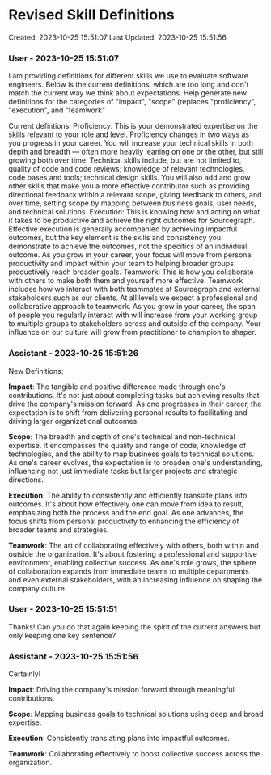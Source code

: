 # Revised Skill Definitions

Created: 2023-10-25 15:51:07
Last Updated: 2023-10-25 15:51:56

### User - 2023-10-25 15:51:07

I am providing definitions for different skills we use to evaluate software engineers. Below is the current definitions, which are too long and don't match the current way we think about expectations. Help generate new definitions for the categories of "impact", "scope" (replaces "proficiency", "execution", and "teamwork"

Current defintions:
Proficiency: This is your demonstrated expertise on the skills relevant to your role and level. Proficiency changes in two ways as you progress in your career. You will increase your technical skills in both depth and breadth — often more heavily leaning on one or the other, but still growing both over time. Technical skills include, but are not limited to, quality of code and code reviews; knowledge of relevant technologies, code bases and tools; technical design skills. You will also add and grow other skills that make you a more effective contributor such as providing directional feedback within a relevant scope, giving feedback to others, and over time, setting scope by mapping between business goals, user needs, and technical solutions.
Execution: This is knowing how and acting on what it takes to be productive and achieve the right outcomes for Sourcegraph. Effective execution is generally accompanied by achieving impactful outcomes, but the key element is the skills and consistency you demonstrate to achieve the outcomes, not the specifics of an individual outcome. As you grow in your career, your focus will move from personal productivity and impact within your team to helping broader groups productively reach broader goals.
Teamwork: This is how you collaborate with others to make both them and yourself more effective. Teamwork includes how we interact with both teammates at Sourcegraph and external stakeholders such as our clients. At all levels we expect a professional and collaborative approach to teamwork. As you grow in your career, the span of people you regularly interact with will increase from your working group to multiple groups to stakeholders across and outside of the company. Your influence on our culture will grow from practitioner to champion to shaper.

### Assistant - 2023-10-25 15:51:26

New Definitions:

**Impact**: The tangible and positive difference made through one's contributions. It's not just about completing tasks but achieving results that drive the company's mission forward. As one progresses in their career, the expectation is to shift from delivering personal results to facilitating and driving larger organizational outcomes.

**Scope**: The breadth and depth of one's technical and non-technical expertise. It encompasses the quality and range of code, knowledge of technologies, and the ability to map business goals to technical solutions. As one's career evolves, the expectation is to broaden one's understanding, influencing not just immediate tasks but larger projects and strategic directions.

**Execution**: The ability to consistently and efficiently translate plans into outcomes. It's about how effectively one can move from idea to result, emphasizing both the process and the end goal. As one advances, the focus shifts from personal productivity to enhancing the efficiency of broader teams and strategies.

**Teamwork**: The art of collaborating effectively with others, both within and outside the organization. It's about fostering a professional and supportive environment, enabling collective success. As one's role grows, the sphere of collaboration expands from immediate teams to multiple departments and even external stakeholders, with an increasing influence on shaping the company culture.

### User - 2023-10-25 15:51:51

Thanks! Can you do that again keeping the spirit of the current answers but only keeping one key sentence?

### Assistant - 2023-10-25 15:51:56

Certainly!

**Impact**: Driving the company's mission forward through meaningful contributions.

**Scope**: Mapping business goals to technical solutions using deep and broad expertise.

**Execution**: Consistently translating plans into impactful outcomes.

**Teamwork**: Collaborating effectively to boost collective success across the organization.

